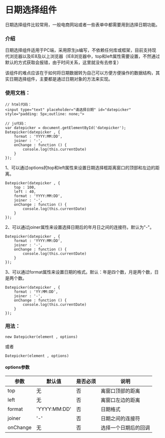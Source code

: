 # 日期选择组件
日期选择组件比较常用，一般电商网站或者一些表单中都需要用到选择日期功能。
### 介绍
日期选择组件适用于PC端，采用原生js编写，不依赖任何库或框架，目前支持现代浏览器以及IE8及以上浏览器（IE8浏览器中，top和left属性需要设置，不然通过默认的方式获取会报错，由于时间关系，这里就没有去修复）

该组件的难点应该在于如何将日期数据转为自己可以方便方便操作的数据结构，其实日期选择组件，主要都是通过日期对象的方法来实现。
### 使用文档：

```
// html代码：
<input type="text" placeholder="请选择日期" id="datepicker" style="padding: 5px;outline: none;">
```

```
// js代码：
var datepicker = document.getElementById('datepicker');
Datepicker(datepicker , {
    format : 'YYYY:MM:DD',
    joiner : '-',
    onChange : function () {
        console.log(this.currentDate)
    }
});
```
1、可以通过options的top和left属性来设置日期选择框距离窗口的顶部和左边的距离。


```
Datepicker(datepicker , {
    top : 100,
    left : 40,
    format : 'YYYY:MM:DD',
    joiner : '-',
    onChange : function () {
        console.log(this.currentDate)
    }
});
```
2、可以通过joiner属性来设置选择日期后的年月日之间的连接符。默认为"-"。

```
Datepicker(datepicker , {
    format : 'YYYY:MM:DD',
    joiner : '-',
    onChange : function () {
        console.log(this.currentDate)
    }
});
```
3、可以通过format属性来设置日期的格式。默认：年是四个数，月是两个数，日是两个数。

```
Datepicker(datepicker , {
    format : 'YY:MM:DD',
    joiner : '-',
    onChange : function () {
        console.log(this.currentDate)
    }
});
```
### 用法：

```
new Datepicker(element , options)
```
或者

```
Datepicker(element , options)
```
#### options参数

参数 | 默认值 | 是否必须 | 说明
---|---|---|---
top | 无 | 否 | 离窗口顶部的距离
left | 无 | 否 | 离窗口左边的距离
format | 'YYYY:MM:DD' | 否 | 日期格式
joiner | '-' | 否 | 日期之间的连接符
onChange | 无 | 否 | 选择一个日期后的回调
